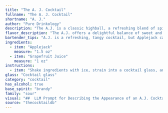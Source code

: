 ```yaml
---
title: "The A. J. Cocktail"
fullname: "The A. J. Cocktail"
shortname: "A. J."
author: "Pure Drinkology"
description: "The A.J. is a classic highball, a refreshing blend of spirits and fruit juice.  Its origins likely lie in the early 20th century, born from the desire for simple yet invigorating drinks, mirroring the popularity of the Tom Collins and other fruit-forward cocktails of the era. "
flavor_description: "The A.J. offers a delightful balance of sweet and tart. The Applejack provides a warm, slightly spicy kick, while the grapefruit juice brings a vibrant citrus burst. Expect a refreshing, slightly bitter finish with hints of honey and apple notes. The cocktail is light and easy to drink, perfect for a sunny afternoon or a casual gathering. "
bartender_tips: "A.J. is a refreshing, tangy cocktail, but Applejack can be a bit strong.  Use good quality grapefruit juice for the best flavor, and consider adding a splash of simple syrup for a touch of sweetness if your customer prefers.  Chill your ingredients and glassware for a crisp and invigorating experience.  A gentle shake with ice will give it a nice chill, but be sure to strain to avoid any ice shards. "
ingredients:
  - item: "Applejack"
    measure: "1.5 oz"
  - item: "Grapefruit Juice"
    measure: "1 oz"
instructions:
  - item: "Shake ingredients with ice, strain into a cocktail glass, and serve."
glass: "Cocktail glass"
category: "cocktail"
has_alcohol: true
base_spirit: "brandy"
family: "sour"
visual: "##  LLM Prompt for Describing the Appearance of an A.J. Cocktail**Please describe the appearance of an A.J. cocktail, a drink made with Applejack and Grapefruit Juice.  Consider the following details:*** **Color:** What is the dominant color of the drink? Does it have any layers or gradients?* **Clarity:** Is the drink clear, cloudy, or opaque?* **Texture:** Is the drink smooth, frothy, or have any visible ingredients?* **Garnish:**  What kind of garnish might be used to enhance the visual appeal? How does the garnish interact with the drink itself?**Example Output:**The A.J. cocktail is a vibrant, sunset-colored drink with layers of pale orange grapefruit juice resting on a base of deep amber Applejack. The drink is clear and inviting, with the smooth, slightly oily texture of the Applejack visible through the grapefruit juice. It is typically garnished with a grapefruit wedge, which adds a pop of color and a hint of citrusy aroma. "
source: "thecocktaildb"
---
```


